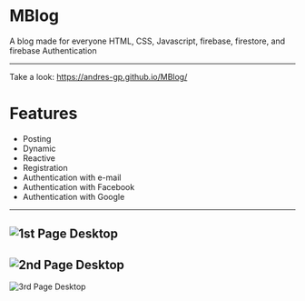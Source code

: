 # MBlog
A blog made for everyone HTML, CSS, Javascript, firebase, firestore, and firebase Authentication

---

Take a look: https://andres-gp.github.io/MBlog/

# Features
 - Posting
 - Dynamic
 - Reactive
 - Registration
 - Authentication with e-mail
 - Authentication with Facebook
 - Authentication with Google


---
![1st Page Desktop](https://user-images.githubusercontent.com/81189565/130305274-f8764c1a-f765-4678-ae66-a94792bcc0c9.png)
---
![2nd Page Desktop](https://user-images.githubusercontent.com/81189565/130305277-7fc71bea-2ae1-4a7e-818a-f8c94bc87495.png)
---
![3rd Page Desktop](https://user-images.githubusercontent.com/81189565/130305284-c5a3fe8f-5c9a-4943-92ba-32760fefa10e.png)

